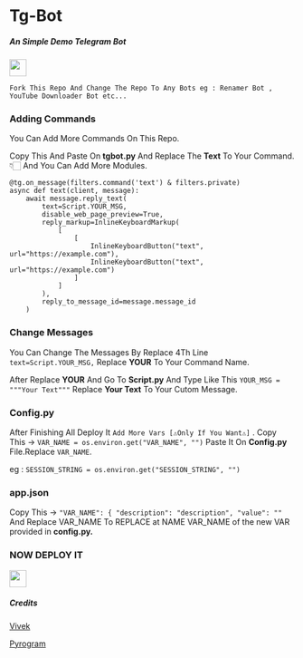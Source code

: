 # Tg-Bot

##### An Simple Demo Telegram Bot

<p align="left">
  <a href="https://docs.pyrogram.org/">
     <img height="30px" src="https://telegra.ph/file/4a642e823b5250c99da91.jpg">
  </a>

`Fork This Repo And Change The Repo To Any Bots
eg : Renamer Bot , YouTube Downloader Bot etc...`

### Adding Commands

You Can Add More Commands On This Repo.

Copy This And Paste On **tgbot.py** And Replace The **Text** To Your Command.👇🏻 And You Can Add More Modules.
`````
@tg.on_message(filters.command('text') & filters.private)
async def text(client, message):
    await message.reply_text(
        text=Script.YOUR_MSG,
        disable_web_page_preview=True,
        reply_markup=InlineKeyboardMarkup(
            [
                [
                    InlineKeyboardButton("text", url="https://example.com"),
                    InlineKeyboardButton("text", url="https://example.com")
                ]
            ]
        ),
        reply_to_message_id=message.message_id
    )
`````
### Change Messages

You Can Change The Messages By Replace 4Th Line ```text=Script.YOUR_MSG,``` Replace **YOUR** To Your Command Name.

After Replace **YOUR** And Go To **Script.py** And Type Like This ```YOUR_MSG = """Your Text"""``` Replace **Your Text** To Your Cutom Message.

### Config.py

After Finishing All Deploy It `Add More Vars [⚠️Only If You Want⚠️]` . Copy This -> ```VAR_NAME = os.environ.get("VAR_NAME", "")``` Paste It On **Config.py** File.Replace `VAR_NAME`.

eg : ```SESSION_STRING = os.environ.get("SESSION_STRING", "")```

### app.json

Copy This -> ```"VAR_NAME": {
            "description": "description",
            "value": ""``` And Replace VAR_NAME To REPLACE at NAME VAR_NAME of the new VAR provided in **config.py.**

### NOW DEPLOY IT
<p align="left">
  <a href="https://heroku.com/deploy/">
     <img height="30px" src="https://img.shields.io/badge/Deploy%20To%20Heroku-blueviolet?style=for-the-badge&logo=heroku">
  </a>

##### Credits

[Vivek](https://github.com/Vivek-TP)

[Pyrogram](https://github.com/Pyrogram)
